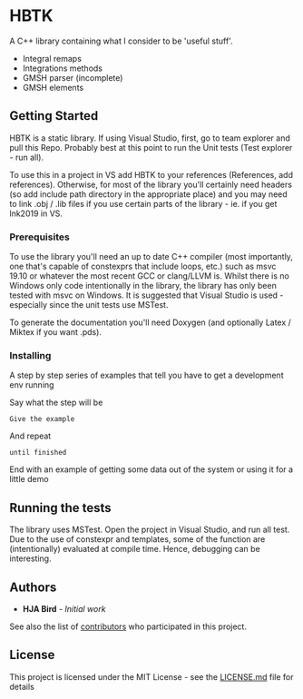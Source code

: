 # HBTK
A C++ library containing what I consider to be 'useful stuff'.

* Integral remaps
* Integrations methods
* GMSH parser (incomplete)
* GMSH elements

## Getting Started

HBTK is a static library. If using Visual Studio, first, go to team explorer and pull this Repo. Probably best at this point to run the Unit tests (Test explorer - run all). 

To use this in a project in VS add HBTK to your references (References, add references). Otherwise, for most of the library you'll certainly need headers (so add include path directory in the appropriate place) and you may need to link .obj / .lib files if you use certain parts of the library - ie. if you get lnk2019 in VS.

### Prerequisites

To use the library you'll need an up to date C++ compiler (most importantly, one that's capable
of constexprs that include loops, etc.) such as msvc 19.10 or whatever the most recent GCC or
clang/LLVM is. Whilst there is no Windows only code intentionally in the library, the library
has only been tested with msvc on Windows. It is suggested that Visual Studio is used - 
especially since the unit tests use MSTest.

To generate the documentation you'll need Doxygen (and optionally Latex / Miktex if
you want .pds).

### Installing

A step by step series of examples that tell you have to get a development env running

Say what the step will be

```
Give the example
```

And repeat

```
until finished
```

End with an example of getting some data out of the system or using it for a little demo

## Running the tests

The library uses MSTest. Open the project in Visual Studio, and run all test.
Due to the use of constexpr and templates, some of the function are (intentionally)
evaluated at compile time. Hence, debugging can be interesting.

## Authors

* **HJA Bird** - *Initial work*

See also the list of [contributors](https://github.com/hjabird/Quad1D/contributors) who participated in this project.

## License

This project is licensed under the MIT License - see the [LICENSE.md](LICENSE.md) file for details
